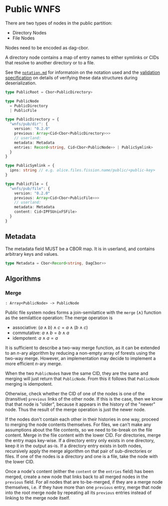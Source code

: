 # Public WNFS

There are two types of nodes in the public partition:
- Directory Nodes
- File Nodes

Nodes need to be encoded as dag-cbor.

A directory node contains a map of entry names to either symlinks or CIDs that resolve to another directory or to a file.

See the [`notation.md`](/spec/notation.md) for informatoin on the notation used and the [validation specification](/spec/validation.md) on details of verifying these data structures during deserialization.

```typescript
type PublicRoot = Cbor<PublicDirectory>

type PublicNode
  = PublicDirectory
  | PublicFile

type PublicDirectory = {
  "wnfs/pub/dir": {
    version: "0.2.0"
    previous: Array<Cid<Cbor<PublicDirectory>>>
    // userland:
    metadata: Metadata
    entries: Record<string, Cid<Cbor<PublicNode>> | PublicSymlink>
  }
}

type PublicSymlink = {
  ipns: string // e.g. alice.files.fission.name/public/<public-key>
}

type PublicFile = {
  "wnfs/pub/file": {
    version: "0.2.0"
    previous: Array<Cid<Cbor<PublicFile>>>
    // userland:
    metadata: Metadata
    content: Cid<IPFSUnixFSFile>
  }
}
```

## Metadata

The metadata field MUST be a CBOR map. It is in userland, and contains arbitrary keys and values.

```ts
type Metadata = Cbor<Record<string, DagCbor>>
```

## Algorithms

### Merge

`: Array<PublicNode> -> PublicNode`

Public file system nodes forms a join-semilattice with the `merge` ($\land$) function as the semilattice operation:
The merge operation is
- associative: $(a \land b) \land c = a \land (b \land c)$
- commutative: $a \land b = b \land a$
- idempotent: $a \land a = a$

It is sufficient to describe a two-way merge function, as it can be extended to an $n$-ary algorithm by reducing a non-empty array of forests using the two-way merge. However, an implementation may decide to implement a more efficient $n$-ary merge.

When the two `PublicNode`s have the same CID, they are the same and merging will just return that `PublicNode`. From this it follows that `PublicNode` merging is idempotent.

Otherwise, check whether the CID of one of the nodes is one of the (transitive) `previous` links of the other node.
If this is the case, then we know that that node is "older", because it appears in the history of the "newer" node. Thus the result of the merge operation is just the newer node.

If the nodes don't contain each other in their histories in one way, proceed to merging the node contents themselves.
For files, we can't make any assumptions about the file contents, so we need to tie-break on the file content. Merge in the file content with the lower CID.
For directories, merge the entry maps key-wise. If a directory entry only exists in one directory, keep it in the output as-is. If a directory entry exists in both nodes, recursively apply the merge algorithm on that pair of sub-directories or files. If one of the nodes is a directory and one is a file, take the node with the lower CID.

Once a node's content (either the `content` or the `entries` field) has been merged, create a new node that links back to all merged nodes in the `previous` field.
For all nodes that are to-be-merged, if they are a merge node themselves, i.e. if they have more than one `previous` entry, merge that node into the root merge node by repeating all its `previous` entries instead of linking to the merge node itself.

